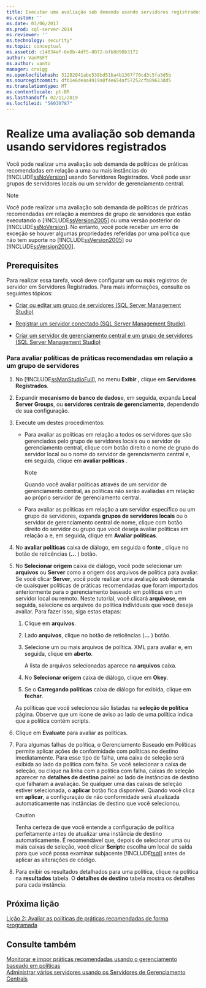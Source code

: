 ```yaml
---
title: Executar uma avaliação sob demanda usando servidores registrados | Microsoft Docs
ms.custom: ''
ms.date: 03/06/2017
ms.prod: sql-server-2014
ms.reviewer: ''
ms.technology: security"
ms.topic: conceptual
ms.assetid: c14034ef-6e0b-4df5-8072-bfb8d90b3172
author: VanMSFT
ms.author: vanto
manager: craigg
ms.openlocfilehash: 31282041abe538bd51ba4b1367f70cd3c5fa3d5b
ms.sourcegitcommit: dfb1e6deaa4919a0f4e654af57252cfb09613dd5
ms.translationtype: MT
ms.contentlocale: pt-BR
ms.lasthandoff: 02/11/2019
ms.locfileid: "56030787"
---
```

# <a name="perform-an-on-demand-evaluation-by-using-registered-servers"></a>Realize uma avaliação sob demanda usando servidores registrados
  Você pode realizar uma avaliação sob demanda de políticas de práticas recomendadas em relação a uma ou mais instâncias do [!INCLUDE[ssNoVersion](../includes/ssnoversion-md.md)] usando Servidores Registrados. Você pode usar grupos de servidores locais ou um servidor de gerenciamento central.  
  
> [!NOTE]  
>  Você pode realizar uma avaliação sob demanda de políticas de práticas recomendadas em relação a membros de grupo de servidores que estão executando o [!INCLUDE[ssVersion2005](../includes/ssversion2005-md.md)] ou uma versão posterior do [!INCLUDE[ssNoVersion](../includes/ssnoversion-md.md)]. No entanto, você pode receber um erro de exceção se houver algumas propriedades referidas por uma política que não tem suporte no [!INCLUDE[ssVersion2005](../includes/ssversion2005-md.md)] ou [!INCLUDE[ssVersion2000](../includes/ssversion2000-md.md)].  
  
## <a name="prerequisites"></a>Prerequisites  
 Para realizar essa tarefa, você deve configurar um ou mais registros de servidor em Servidores Registrados. Para mais informações, consulte os seguintes tópicos:  
  
-   [Criar ou editar um grupo de servidores &#40;SQL Server Management Studio&#41;](../ssms/register-servers/create-or-edit-a-server-group-sql-server-management-studio.md)  
  
-   [Registrar um servidor conectado &#40;SQL Server Management Studio&#41;](../ssms/register-servers/register-a-connected-server-sql-server-management-studio.md).  
  
-   [Criar um servidor de gerenciamento central e um grupo de servidores &#40;SQL Server Management Studio&#41;](../ssms/register-servers/create-a-central-management-server-and-server-group.md)  
  
### <a name="to-evaluate-best-practices-policies-against-a-server-group"></a>Para avaliar políticas de práticas recomendadas em relação a um grupo de servidores  
  
1.  No [!INCLUDE[ssManStudioFull](../includes/ssmanstudiofull-md.md)], no menu **Exibir** , clique em **Servidores Registrados**.  
  
2.  Expandir **mecanismo de banco de dados**e, em seguida, expanda **Local Server Groups**, ou **servidores centrais de gerenciamento**, dependendo de sua configuração.  
  
3.  Execute um destes procedimentos:  
  
    -   Para avaliar as políticas em relação a todos os servidores que são gerenciados pelo grupo de servidores locais ou o servidor de gerenciamento central, clique com botão direito o nome de grupo do servidor local ou o nome do servidor de gerenciamento central e, em seguida, clique em **avaliar políticas** .  
  
        > [!NOTE]  
        >  Quando você avaliar políticas através de um servidor de gerenciamento central, as políticas não serão avaliadas em relação ao próprio servidor de gerenciamento central.  
  
    -   Para avaliar as políticas em relação a um servidor específico ou um grupo de servidores, expanda **grupos de servidores locais** ou o servidor de gerenciamento central de nome, clique com botão direito do servidor ou grupo que você deseja avaliar políticas em relação a e, em seguida, clique em **Avaliar políticas**.  
  
4.  No **avaliar políticas** caixa de diálogo, em seguida o **fonte** , clique no botão de reticências (**...** ) botão.  
  
5.  No **Selecionar origem** caixa de diálogo, você pode selecionar um **arquivos** ou **Server** como a origem dos arquivos de política para avaliar. Se você clicar **Server**, você pode realizar uma avaliação sob demanda de quaisquer políticas de práticas recomendadas que foram importados anteriormente para o gerenciamento baseado em políticas em um servidor local ou remoto. Neste tutorial, você clicará **arquivos**e, em seguida, selecione os arquivos de política individuais que você deseja avaliar. Para fazer isso, siga estas etapas:  
  
    1.  Clique em **arquivos**.  
  
    2.  Lado **arquivos**, clique no botão de reticências (**...** ) botão.  
  
    3.  Selecione um ou mais arquivos de política. XML para avaliar e, em seguida, clique em **aberto**.  
  
         A lista de arquivos selecionadas aparece na **arquivos** caixa.  
  
    4.  No **Selecionar origem** caixa de diálogo, clique em **Okey**.  
  
    5.  Se o **Carregando políticas** caixa de diálogo for exibida, clique em **fechar**.  
  
     As políticas que você selecionou são listadas na **seleção de política** página. Observe que um ícone de aviso ao lado de uma política indica que a política contém scripts.  
  
6.  Clique em **Evaluate** para avaliar as políticas.  
  
7.  Para algumas falhas de política, o Gerenciamento Baseado em Políticas permite aplicar ações de conformidade com políticas no destino imediatamente. Para esse tipo de falha, uma caixa de seleção será exibida ao lado da política com falha. Se você selecionar a caixa de seleção, ou clique na linha com a política com falha, caixas de seleção aparecer na **detalhes de destino** painel ao lado de instâncias de destino que falharam a avaliação. Se qualquer uma das caixas de seleção estiver selecionada, o **aplicar** botão fica disponível. Quando você clica em **aplicar**, a configuração de não conformidade será atualizada automaticamente nas instâncias de destino que você selecionou.  
  
    > [!CAUTION]  
    >  Tenha certeza de que você entende a configuração de política perfeitamente antes de atualizar uma instância de destino automaticamente. É recomendável que, depois de selecionar uma ou mais caixas de seleção, você clicar **Script**e escolha um local de saída para que você possa examinar subjacente [!INCLUDE[tsql](../includes/tsql-md.md)] antes de aplicar as alterações de código.  
  
8.  Para exibir os resultados detalhados para uma política, clique na política na **resultados** tabela. O **detalhes de destino** tabela mostra os detalhes para cada instância.  
  
## <a name="next-lesson"></a>Próxima lição  
 [Lição 2: Avaliar as políticas de práticas recomendadas de forma programada](../../2014/tutorials/lesson-2-evaluate-best-practices-policies-on-a-scheduled-basis.md)  
  
## <a name="see-also"></a>Consulte também  
 [Monitorar e impor práticas recomendadas usando o gerenciamento baseado em políticas](../relational-databases/policy-based-management/monitor-and-enforce-best-practices-by-using-policy-based-management.md)   
 [Administrar vários servidores usando os Servidores de Gerenciamento Centrais](../relational-databases/administer-multiple-servers-using-central-management-servers.md)  
  
  
